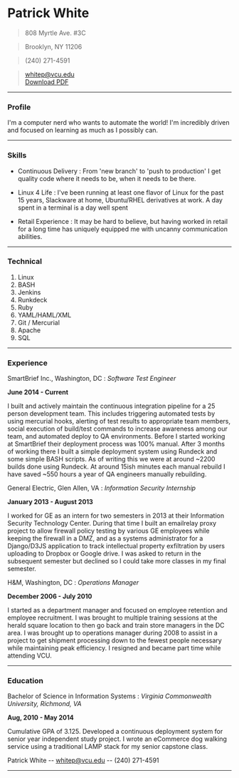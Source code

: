 # Patrick White

> 808 Myrtle Ave. #3C

> Brooklyn, NY 11206

> (240) 271-4591

> [whitep@vcu.edu](whitep@vcu.edu)  
> [Download PDF](resume.pdf)  

------

### Profile

I'm a computer nerd who wants to automate the world! I'm incredibly driven
and focused on learning as much as I possibly can.

------

### Skills

* Continuous Delivery
  : From 'new branch' to 'push to production' I get quality code where it needs to be,
  when it needs to be there.

* Linux 4 Life
  : I've been running at least one flavor of Linux for the past 15 years, Slackware
  at home, Ubuntu/RHEL derivatives at work. A day spent in a terminal is a day well
  spent

* Retail Experience
  : It may be hard to believe, but having worked in retail for a long time has uniquely
  equipped me with uncanny communication abilities.

-------

### Technical

1. Linux
1. BASH
1. Jenkins
1. Runkdeck
1. Ruby
1. YAML/HAML/XML
1. Git / Mercurial
1. Apache
1. SQL

------

### Experience

SmartBrief Inc., Washington, DC
: *Software Test Engineer*

  __June 2014 - Current__

  I built and actively maintain the continuous integration pipeline for a 25 person development
  team. This includes triggering automated tests by using mercurial hooks, alerting of test results
  to appropriate team members, social execution of build/test commands to increase awareness among
  our team, and automated deploy to QA environments. Before I started working at SmartBrief their
  deployment process was 100% manual. After 3 months of working there I built a simple deployment
  system using Rundeck and some simple BASH scripts. As of writing this we were at around ~2200
  builds done using Rundeck. At around 15ish minutes each manual rebuild I have saved ~550 hours
  a year of QA engineers manually rebuilding.

General Electric, Glen Allen, VA
: *Information Security Internship*

  __January 2013 - August 2013__

  I worked for GE as an intern for two semesters in 2013 at their Information Security Technology
  Center. During that time I built an emailrelay proxy project to allow firewall policy testing
  by various GE employees while keeping the firewall in a DMZ, and as a systems administrator
  for a Django/D3JS application to track intellectual property exfiltration by users uploading
  to Dropbox or Google drive. I was asked to return in the subsequent semester but declined so I
  could take more classes in my final semester.

H&M, Washington, DC
: *Operations Manager*

  __December 2006 - July 2010__

  I started as a department manager and focused on employee retention and employee recruitment.
  I was brought to multiple training sessions at the herald square location to then go back and
  train store managers in the DC area. I was brought up to operations manager during 2008 to
  assist in a project to get shipment processing down to the fewest people necessary while
  maintaining peak efficiency. I resigned and became part time while attending VCU.

------

### Education

Bachelor of Science in Information Systems
:
  *Virginia Commonwealth University, Richmond, VA*

  __Aug, 2010 - May 2014__

  Cumulative GPA of 3.125. Developed a continuous deployment system for senior year independent
  study project. I wrote an eCommerce dog walking service using a traditional LAMP stack for my
  senior capstone class.

Patrick White -- [whitep@vcu.edu](whitep@vcu.edu) -- (240) 271-4591

------
